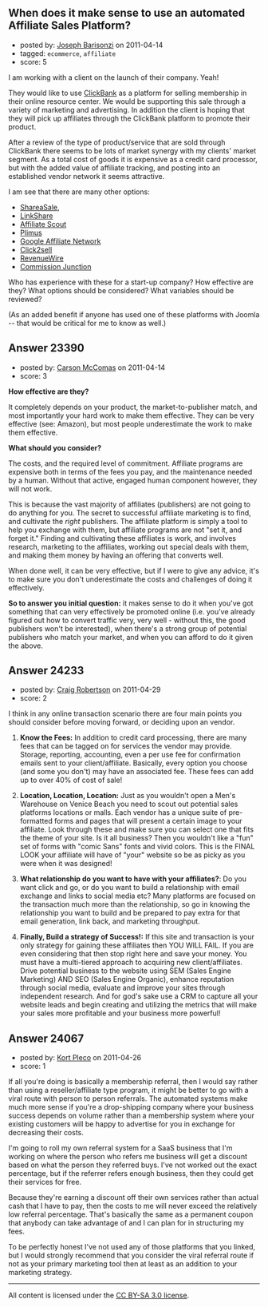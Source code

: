 ## When does it make sense to use an automated Affiliate Sales Platform?

- posted by: [Joseph Barisonzi](https://stackexchange.com/users/-1/8791-joseph-barisonzi) on 2011-04-14
- tagged: `ecommerce`, `affiliate`
- score: 5

I am working with a client on the launch of their company. Yeah! 

They would like to use [ClickBank][1] as a platform for selling membership in their online resource center. We would be supporting this sale through a variety of marketing and advertising. In addition the client is hoping that they will pick up affiliates through the ClickBank platform to promote their product. 

After a review of the type of product/service that are sold through ClickBank there seems to be lots of market synergy with my clients' market segment. As a total cost of goods it is expensive as a credit card processor, but with the added value of affiliate tracking, and posting into an established vendor network it seems attractive. 

I am see that there are many other options:

 - [ShareaSale][2],
 - [LinkShare][3]
 - [Affiliate Scout][4]
 - [Plimus][5]
 - [Google Affiliate Network][6]
 - [Click2sell][7]
 - [RevenueWire][8]
 - [Commission Junction][9]

Who has experience with these for a start-up company? How effective are they? What options should be considered? What variables should be reviewed? 

(As an added benefit if anyone has used one of these platforms with Joomla -- that would be critical for me to know as well.)


  [1]: https://www.clickbank.com/index.html
  [2]: http://www.shareasale.com/
  [3]: http://www.linkshare.com/
  [4]: http://www.affiliatescout.com/
  [5]: http://home.plimus.com/ecommerce/
  [6]: http://www.google.com/ads/affiliatenetwork/
  [7]: http://www.click2sell.eu/
  [8]: http://www.revenuewire.com/
  [9]: http://www.cj.com/


## Answer 23390

- posted by: [Carson McComas](https://stackexchange.com/users/-1/9422-carson-mccomas) on 2011-04-14
- score: 3

**How effective are they?**

It completely depends on your product, the market-to-publisher match, and most importantly your hard work to make them effective. They can be very effective (see: Amazon), but most people underestimate the work to make them effective.

**What should you consider?** 

The costs, and the required level of commitment. Affiliate programs are expensive both in terms of the fees you pay, and the maintenance needed by a human. Without that active, engaged human component however, they will not work. 

This is because the vast majority of affiliates (publishers) are not going to do anything for you. The secret to successful affiliate marketing is to find, and cultivate the _right_ publishers. The affiliate platform is simply a tool to help you exchange with them, but affiliate programs are not "set it, and forget it." Finding and cultivating these affiliates is work, and involves research, marketing to the affiliates, working out special deals with them, and making them money by having an offering that converts well.

When done well, it can be very effective, but if I were to give any advice, it's to make sure you don't underestimate the costs and challenges of doing it effectively. 

**So to answer you initial question:** it makes sense to do it when you've got something that can very effectively be promoted online (i.e. you've already figured out how to convert traffic very, very well - without this, the good publishers won't be interested), when there's a strong group of potential publishers who match your market, and when you can afford to do it given the above.


## Answer 24233

- posted by: [Craig Robertson](https://stackexchange.com/users/-1/9190-craig-robertson) on 2011-04-29
- score: 2

I think in any online transaction scenario there are four main points you should consider before moving forward, or deciding upon an vendor.

 1. **Know the Fees:** In addition to credit
        card processing, there are many fees
        that can be tagged on for services
        the vendor may provide. Storage,
        reporting, accounting, even a per
        use fee for confirmation emails sent
        to your client/affiliate. Basically,
        every option you choose (and some
        you don't) may have an associated
        fee. These fees can add up to over
        40% of cost of sale!
    
    
 2. **Location, Location, Location:** Just
        as you
        wouldn't open a Men's Warehouse on
        Venice Beach you need to scout out
        potential sales platforms locations
        or malls. Each vendor has a unique
        suite of pre-formatted forms and
        pages that will present a certain
        image to your affiliate. Look
        through these and make sure you can
        select one that fits the theme of
        your site. Is it all business? Then
        you wouldn't like a "fun" set of
        forms with "comic Sans" fonts and
        vivid colors. This is the FINAL LOOK
        your affiliate will have of "your"
        website so be as picky as you were
        when it was designed!
 3. **What relationship do you want to
    have with your affiliates?**: Do you
    want  click and go, or do you want
    to build a relationship with email
    exchange and links to social media
    etc? Many platforms are focused on
    the transaction much more than the
    relationship, so go in knowing the
    relationship you want to build and
    be prepared to pay extra for that
    email generation, link back, and
    marketing throughput.
 4. **Finally, Build a strategy of
    Success!:** If this site and
    transaction is your only strategy
    for gaining these affiliates then
    YOU WILL FAIL. If you are even
    considering that then stop right
    here and save your money. You must
    have a multi-tiered approach to
    acquiring new client/affiliates.
    Drive potential business to the
    website using SEM (Sales Engine
    Marketing) AND SEO (Sales Engine
    Organic), enhance reputation through
    social media, evaluate and improve
    your sites through independent
    research. And for god's sake use a
    CRM to capture all your website
    leads and begin creating and
    utilizing the metrics that will make
    your sales more profitable and your
    business more powerful!


## Answer 24067

- posted by: [Kort Pleco](https://stackexchange.com/users/-1/7876-kort-pleco) on 2011-04-26
- score: 1

If all you're doing is basically a membership referral, then I would say rather than using a reseller/affiliate type program, it might be better to go with a viral route with person to person referrals. The automated systems make much more sense if you're a drop-shipping company where your business success depends on volume rather than a membership system where your existing customers will be happy to advertise for you in exchange for decreasing their costs.

I'm going to roll my own referral system for a SaaS business that I'm working on where the person who refers me business will get a discount based on what the person they referred buys. I've not worked out the exact percentage, but if the referrer refers enough business, then they could get their services for free. 

Because they're earning a discount off their own services rather than actual cash that I have to pay, then the costs to me will never exceed the relatively low referral percentage. That's basically the same as a permanent coupon that anybody can take advantage of and I can plan for in structuring my fees. 

To be perfectly honest I've not used any of those platforms that you linked, but I would strongly recommend that you consider the viral referral route if not as your primary marketing tool then at least as an addition to your marketing strategy.



---

All content is licensed under the [CC BY-SA 3.0 license](https://creativecommons.org/licenses/by-sa/3.0/).
